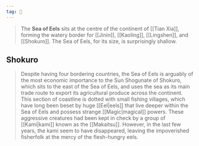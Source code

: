 ```yaml
---
tag: 🌊
---
```

> The **Sea of Eels** sits at the centre of the continent of [[Tian Xia]], forming the watery border for [[Jinin]], [[Kaoling]], [[Lingshen]], and [[Shokuro]]. The Sea of Eels, for its size, is surprisingly shallow.


## Shokuro

> Despite having four bordering countries, the Sea of Eels is arguably of the most economic importance to the Sun Shogunate of Shokuro, which sits to the east of the Sea of Eels, and uses the sea as its main trade route to export its agricultural produce across the continent. This section of coastline is dotted with small fishing villages, which have long been beset by huge [[Eel|eels]] that live deeper within the Sea of Eels and possess strange [[Magic|magical]] powers. These aggressive creatures had been kept in check by a group of [[Kami|kami]] known as the [[Makaitsu]]. However, in the last few years, the kami seem to have disappeared, leaving the impoverished fisherfolk at the mercy of the flesh-hungry eels.








